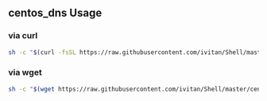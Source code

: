 ## centos_dns Usage
### via curl
```bash
sh -c "$(curl -fsSL https://raw.githubusercontent.com/ivitan/Shell/master/centos_dns.sh)"
```
### via wget
```bash
sh -c "$(wget https://raw.githubusercontent.com/ivitan/Shell/master/centos_dns.sh -O -)"
```
